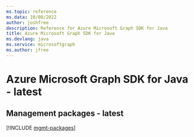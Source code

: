 ```yaml
---
ms.topic: reference
ms.data: 10/08/2022
author: joshfree
description: Reference for Azure Microsoft Graph SDK for Java
title: Azure Microsoft Graph SDK for Java
ms.devlang: java
ms.service: microsoftgraph
ms.author: jfree
---
```

# Azure Microsoft Graph SDK for Java - latest

## Management packages - latest
[!INCLUDE [mgmt-packages](microsoft-graph-mgmt-index.md)]